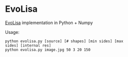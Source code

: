 # EvoLisa
[EvoLisa](https://rogerjohansson.blog/2008/12/07/genetic-programming-evolution-of-mona-lisa/) implementation in Python + Numpy

Usage:
```
python evolisa.py [source] [# shapes] [min sides] [max sides] [internal res]
python evolisa.py image.jpg 50 3 20 150
```

